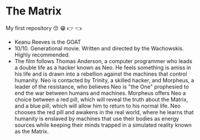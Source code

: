 # The Matrix
My first repository :kissing_closed_eyes: :grin: :point_right: :point_left:

- Keanu Reeves is the GOAT
- 10/10. Generational movie.  Written and directed by the Wachowskis. Highly recommended.
- The film follows Thomas Anderson, a computer programmer who leads a double life as a hacker known as Neo. He feels something is amiss in his life and is drawn into a rebellion against the machines that control humanity. Neo is contacted by Trinity, a skilled hacker, and Morpheus, a leader of the resistance, who believes Neo is "the One" prophesied to end the war between humans and machines. Morpheus offers Neo a choice between a red pill, which will reveal the truth about the Matrix, and a blue pill, which will allow him to return to his normal life. Neo chooses the red pill and awakens in the real world, where he learns that humanity is enslaved by machines that use their bodies as energy sources while keeping their minds trapped in a simulated reality known as the Matrix.





